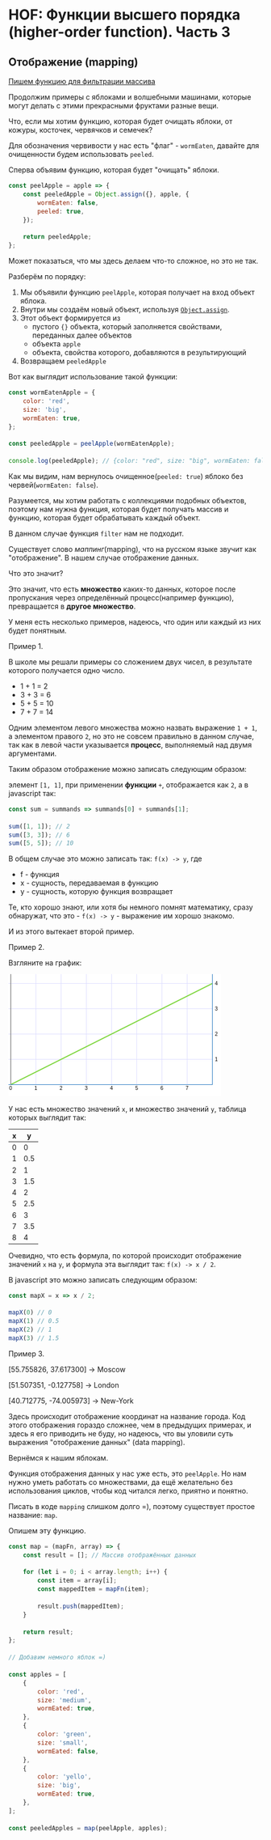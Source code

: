 # HOF: Функции высшего порядка (higher-order function). Часть 3

## Отображение (mapping)

[Пишем функцию для фильтрации массива](../hof-2)

Продолжим примеры с яблоками и волшебными машинами, которые могут
делать с этими прекрасными фруктами разные вещи.

Что, если мы хотим функцию, которая будет очищать яблоки, от кожуры, 
косточек, червячков и семечек?

Для обозначения червивости у нас есть "флаг" - `wormEaten`, давайте для
очищенности будем использовать `peeled`.

Сперва объявим функцию, которая будет "очищать" яблоки.

```javascript
const peelApple = apple => {
    const peeledApple = Object.assign({}, apple, {
        wormEaten: false,
        peeled: true,
    });
    
    return peeledApple;
};
```

Может показаться, что мы здесь делаем что-то сложное, но это не так.

Разберём по порядку:
1. Мы объявили функцию `peelApple`, которая получает на вход объект яблока.
2. Внутри мы создаём новый объект, используя 
[`Object.assign`](https://developer.mozilla.org/ru/docs/Web/JavaScript/Reference/Global_Objects/Object/assign).
3. Этот объект формируется из 
    * пустого `{}` объекта, который заполняется свойствами, переданных далее
    объектов
    * объекта `apple`
    * объекта, свойства которого, добавляются в результирующий
4. Возвращаем `peeledApple`

Вот как выглядит использование такой функции:

```javascript
const wormEatenApple = {
    color: 'red',
    size: 'big',
    wormEaten: true,
};

const peeledApple = peelApple(wormEatenApple);

console.log(peeledApple); // {color: "red", size: "big", wormEaten: false, peeled: true}
```

Как мы видим, нам вернулось очищенное(`peeled: true`) яблоко без червей(`wormEaten: false`).

Разумеется, мы хотим работать с коллекциями подобных объектов, поэтому нам нужна функция,
которая будет получать массив и функцию, которая будет обрабатывать каждый объект.

В данном случае функция `filter` нам не подходит.

Существует слово _маппинг_(mapping), что на русском языке звучит как "отображение".
В нашем случае отображение данных.

Что это значит?

Это значит, что есть **множество** каких-то данных, которое после пропускания через определённый
процесс(например функцию), превращается в **другое множество**.

У меня есть несколько примеров, надеюсь, что один или каждый из них будет понятным.

Пример 1.

В школе мы решали примеры со сложением двух чисел, в результате которого получается одно
число.

* 1 + 1 = 2
* 3 + 3 = 6
* 5 + 5 = 10
* 7 + 7 = 14

Одним элементом левого множества можно назвать выражение `1 + 1`, а элементом правого `2`,
но это не совсем правильно в данном случае, так как в левой части указывается **процесс**,
выполняемый над двумя аргументами.

Таким образом отображение можно записать следующим образом:

элемент `[1, 1]`, при применении **функции** `+`, отображается как `2`, а в javascript так:

```javascript
const sum = summands => summands[0] + summands[1];

sum([1, 1]); // 2
sum([3, 3]); // 6
sum([5, 5]); // 10
```

В общем случае это можно записать так: `f(x) -> y`, где 
* f - функция
* x - сущность, передаваемая в функцию
* y - сущность, которую функция возвращает

Те, кто хорошо знают, или хотя бы немного помнят математику,
сразу обнаружат, что это - `f(x) -> y` - выражение им хорошо знакомо.

И из этого вытекает второй пример.

Пример 2.

Взгляните на график:

![chart](./img/chart.png)

У нас есть множество значений `x`, и множество значений `y`, таблица которых
выглядит так:

| x | y |
|---|---|
| 0 | 0 |
| 1 |0.5|
| 2 | 1 |
| 3 |1.5|
| 4 | 2 |
| 5 |2.5|
| 6 | 3 |
| 7 |3.5|
| 8 | 4 |

Очевидно, что есть формула, по которой происходит отображение значений `x` на `y`,
и формула эта выглядит так: `f(x) -> x / 2`.

В javascript это можно записать следующим образом:

```javascript
const mapX = x => x / 2;

mapX(0) // 0
mapX(1) // 0.5
mapX(2) // 1
mapX(3) // 1.5
```

Пример 3.

[55.755826, 37.617300] -> Moscow

[51.507351, -0.127758] -> London

[40.712775, -74.005973] -> New-York

Здесь происходит отображение координат на название города.
Код этого отображения гораздо сложнее, чем в предыдущих примерах, и здесь я его
приводить не буду, но надеюсь, что вы уловили суть выражения 
"отображение данных" (data mapping).

Вернёмся к нашим яблокам.

Функция отображения данных у нас уже есть, это `peelApple`.
Но нам нужно уметь работать со множествами, да ещё желательно без
использования циклов, чтобы код читался легко, приятно и понятно.

Писать в коде `mapping` слишком долго =), поэтому существует
простое название: `map`.

Опишем эту функцию.

```javascript
const map = (mapFn, array) => {
    const result = []; // Массив отображённых данных
    
    for (let i = 0; i < array.length; i++) {
        const item = array[i];
        const mappedItem = mapFn(item);
        
        result.push(mappedItem);
    }
    
    return result;
};

// Добавим немного яблок =)

const apples = [
    {
        color: 'red',
        size: 'medium',
        wormEated: true,
    },
    {
        color: 'green',
        size: 'small',
        wormEated: false,
    },
    {
        color: 'yello',
        size: 'big',
        wormEated: true,
    },
];

const peeledApples = map(peelApple, apples);
```